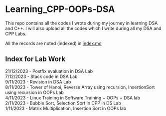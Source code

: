 # Learning_CPP-OOPs-DSA
This repo contains all the codes I wrote during my journey in learning DSA and C++. I will also upload all the codes which I write during all my DSA and CPP Labs.

All the records are noted (indexed) in [index.md](./index.md)



## Index for Lab Work

21/12/2023 - Postfix evaluation in DSA Lab \
7/12/2023  - Stack code in DSA Lab \
9/11/2023  - Revision in DSA Lab \
8/11/2023  - Tower of Hanoi, Reverse Array using recursion, InsertionSort using recursion in OOPs Lab \
4/11/2023  - Linux Training in Software Training + OOPs + DSA lab \
2/11/2023  - Bubble Sort, Selection Sort in CPP in DS Lab \
1/11/2023  - Matrix Multiplication, Insertion Sort in OOPs lab

